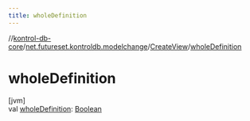 ```yaml
---
title: wholeDefinition
---
```

//[kontrol-db-core](../../../index.html)/[net.futureset.kontroldb.modelchange](../index.html)/[CreateView](index.html)/[wholeDefinition](whole-definition.html)



# wholeDefinition



[jvm]\
val [wholeDefinition](whole-definition.html): [Boolean](https://kotlinlang.org/api/latest/jvm/stdlib/kotlin/-boolean/index.html)




